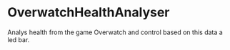 # OverwatchHealthAnalyser
Analys health from the game Overwatch and control based on this data a led bar.
